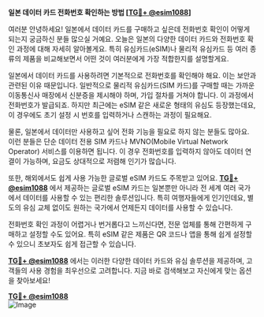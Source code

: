**일본 데이터 카드 전화번호 확인하는 방법 [[TG💪+ @esim1088](https://t.me/s/esim1088)]**

여러분 안녕하세요! 일본에서 데이터 카드를 구매하고 싶은데 전화번호 확인이 어떻게 되는지 궁금하신 분들 많으실 거예요. 오늘은 일본의 다양한 데이터 카드와 전화번호 확인 과정에 대해 자세히 알아볼게요. 특히 유심카드(eSIM)나 물리적 유심카드 등 여러 종류의 제품을 비교해보면서 어떤 것이 여러분에게 가장 적합한지를 설명할게요.

일본에서 데이터 카드를 사용하려면 기본적으로 전화번호를 확인해야 해요. 이는 보안과 관련된 이유 때문입니다. 일반적으로 물리적 유심카드(SIM 카드)를 구매할 때는 가까운 이동통신사 매장에서 신분증을 제시해야 하며, 가입 절차를 거쳐야 합니다. 이 과정에서 전화번호가 발급되죠. 하지만 최근에는 eSIM 같은 새로운 형태의 유심도 등장했는데요, 이 경우에도 초기 설정 시 번호를 입력하거나 스캔하는 과정이 필요해요.

물론, 일본에서 데이터만 사용하고 싶어 전화 기능을 필요로 하지 않는 분들도 많아요. 이런 분들은 단순 데이터 전용 SIM 카드나 MVNO(Mobile Virtual Network Operator) 서비스를 이용하면 됩니다. 이 경우 전화번호를 입력하지 않아도 데이터 연결이 가능하며, 요금도 상대적으로 저렴해 인기가 많습니다.

또한, 해외에서도 쉽게 사용 가능한 글로벌 eSIM 카드도 주목받고 있어요. **[TG💪+ @esim1088](https://t.me/s/esim1088)** 에서 제공하는 글로벌 eSIM 카드는 일본뿐만 아니라 전 세계 여러 국가에서 데이터를 사용할 수 있는 편리한 솔루션입니다. 특히 여행자들에게 인기인데요, 별도의 유심 교체 없이도 원하는 국가에서 언제든지 데이터를 사용할 수 있습니다.

전화번호 확인 과정이 어렵거나 번거롭다고 느끼신다면, 전문 업체를 통해 간편하게 구매하고 설정할 수도 있어요. 특히 eSIM 같은 제품은 QR 코드나 앱을 통해 쉽게 설정할 수 있으니 초보자도 쉽게 접근할 수 있습니다.

**[TG💪+ @esim1088](https://t.me/s/esim1088)** 에서는 이러한 다양한 데이터 카드와 유심 솔루션을 제공하며, 고객들의 사용 경험을 최우선으로 고려합니다. 지금 바로 검색해보고 자신에게 맞는 옵션을 찾아보세요!

**[TG💪+ @esim1088](https://t.me/s/esim1088)**  
![Image](https://i.postimg.cc/Y0z9fWf4/image.png)
